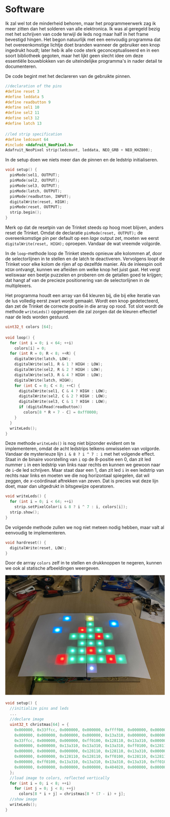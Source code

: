 # Software

Ik zal wel tot de minderheid behoren, maar het programmeerwerk zag ik meer zitten dan het solderen van alle elektronica. Ik was al geregeld bezig met het schrijven van code terwijl de leds nog maar half in het frame bevestigd hingen. Het begon natuurlijk met een eenvoudig programma dat het overeenkomstige lichtje doet branden wanneer de gebruiker een knop ingedrukt houdt; later heb ik alle code sterk geconceptualiseerd en in een soort bibliotheek gegoten, maar het lijkt geen slecht idee om deze essentiële bouwblokken van de uiteindelijke programma's in nader detail te documenteren.

De code begint met het declareren van de gebruikte pinnen.
```c++
//declaration of the pins
#define reset 3
#define leddata 5
#define readbutton 9
#define sel1 10
#define sel2 11
#define sel3 12
#define latch 13

//led strip specification
#define ledcount 64
#include <Adafruit_NeoPixel.h>
Adafruit_NeoPixel strip(ledcount, leddata, NEO_GRB + NEO_KHZ800);
```

In de setup doen we niets meer dan de pinnen en de ledstrip initialiseren.

```c++
void setup() {
  pinMode(sel1, OUTPUT);
  pinMode(sel2, OUTPUT);
  pinMode(sel3, OUTPUT);
  pinMode(latch, OUTPUT);
  pinMode(readbutton, INPUT);
  digitalWrite(reset, HIGH);
  pinMode(reset, OUTPUT);
  strip.begin();
}
```
Merk op dat de resetpin van de Trinket steeds op hoog moet blijven, anders reset de Trinket. Omdat de declaratie `pinMode(reset, OUTPUT);` de overeenkomstige pin per default op een _lage_ output zet, moeten we eerst `digitalWrite(reset, HIGH);` oproepen. Vandaar de wat vreemde volgorde.

In de `loop`-methode loop de Trinket steeds opnieuw alle kolommen af, door de selectorlijnen in te stellen en de latch te deactiveren. Vervolgens loopt de Trinket voor elke kolom de rijen af op dezelfde manier. Als de inleespin ooit `HIGH` ontvangt, kunnen we afleiden om welke knop het juist gaat. Het vergt weliswaar een beetje puzzelen en proberen om de getallen goed te krijgen; dat hangt af van de precieze positionering van de selectorlijnen in de multiplexers.

Het programma houdt een array van 64 kleuren bij, die bij elke iteratie van de lus volledig eerst zwart wordt gemaakt. Wordt een knop gedetecteerd, dan zet de Trinket de correcte positie in die array op rood. Tot slot wordt de methode `writeLeds()` opgeroepen die zal zorgen dat de kleuren effectief naar de leds worden gestuurd.

```c++
uint32_t colors [64];

void loop() {
  for (int i = 0; i < 64; ++i)
    colors[i] = 0;
  for (int R = 0; R < 8; ++R) {
    digitalWrite(latch, LOW);
    digitalWrite(sel1, R & 1 ? HIGH : LOW);
    digitalWrite(sel2, R & 2 ? HIGH : LOW);
    digitalWrite(sel3, R & 4 ? HIGH : LOW);
    digitalWrite(latch, HIGH);
    for (int C = 0; C < 8; ++C) {
      digitalWrite(sel1, C & 4 ? HIGH : LOW);
      digitalWrite(sel2, C & 2 ? HIGH : LOW);
      digitalWrite(sel3, C & 1 ? HIGH : LOW);
      if (digitalRead(readbutton))
        colors[8 * R + 7 - C] = 0xff0000;
    }
  }
  writeLeds();
}
```

Deze methode `writeLeds()` is nog niet bijzonder evident om te implementeren, omdat de acht ledstrips telkens omwisselen van volgorde. Vandaar de mysterieuze lijn `i & 8 ? i ^ 7 : i` met het volgende effect. Staat in de binaire voorstelling van `i` op de 8-positie een 0, dan zit led nummer `i` in een ledstrip van links naar rechts en kunnen we gewoon naar de `i`-de led schrijven. Maar staat daar een 1, dan zit led `i` in een ledstrip van rechts naar links en moeten we die nog horizontaal spiegelen, dat wil zeggen, de _x_-coördinaat aftrekken van zeven. Dat is precies wat deze lijn doet, maar dan uitgedrukt in bitsgewijze operatoren.

```c++
void writeLeds() {
  for (int i = 0; i < 64; ++i)
    strip.setPixelColor(i & 8 ? i ^ 7 : i, colors[i]);
  strip.show();
}
```

De volgende methode zullen we nog niet meteen nodig hebben, maar valt al eenvoudig te implementeren.

```c++
void hardreset() {
  digitalWrite(reset, LOW);
}
```

Door de arrray `colors` zelf in te stellen en drukknoppen te negeren, kunnen we ook al statische afbeeldingen weergeven.

![kerstboom](../assets/images/project/kerstboom.jpg "kerstboom")

```c++
void setup() {
  //initialize pins and leds
  ...
  //declare image
  uint32_t christmas[64] = {
    0x000000, 0x33ffcc, 0x000000, 0x000000, 0xffff00, 0x000000, 0x000000, 0x000000,
    0x000000, 0x000000, 0x000000, 0x000000, 0x13a310, 0x000000, 0x000000, 0x33ffcc,
    0x33ffcc, 0x000000, 0x000000, 0xff0100, 0x128110, 0x13a310, 0x000000, 0x000000,
    0x000000, 0x000000, 0x13a310, 0x13a310, 0x13a310, 0xff0100, 0x128110, 0x000000,
    0x000000, 0x000000, 0x000000, 0x128110, 0x128110, 0x13a310, 0x000000, 0x000000,
    0x000000, 0x000000, 0x128110, 0x128110, 0xff0100, 0x128110, 0x128110, 0x000000,
    0x000000, 0xff0100, 0x13a310, 0x13a310, 0x13a310, 0x13a310, 0xff0100, 0x128110,
    0x000000, 0x000000, 0x000000, 0x000000, 0x404020, 0x000000, 0x000000, 0x000000
  };
  //load image to colors, reflected vertically
  for (int i = 0; i < 8; ++i)
    for (int j = 0; j < 8; ++j)
      colors[8 * i + j] = christmas[8 * (7 - i) + j];
  //show image
  writeLeds();
}
```
